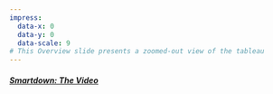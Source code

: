 ```yaml
---
impress:
  data-x: 0
  data-y: 0
  data-scale: 9
# This Overview slide presents a zoomed-out view of the tableau
---
```


##### [Smartdown: The Video](:@SmartdownTheVideo)
